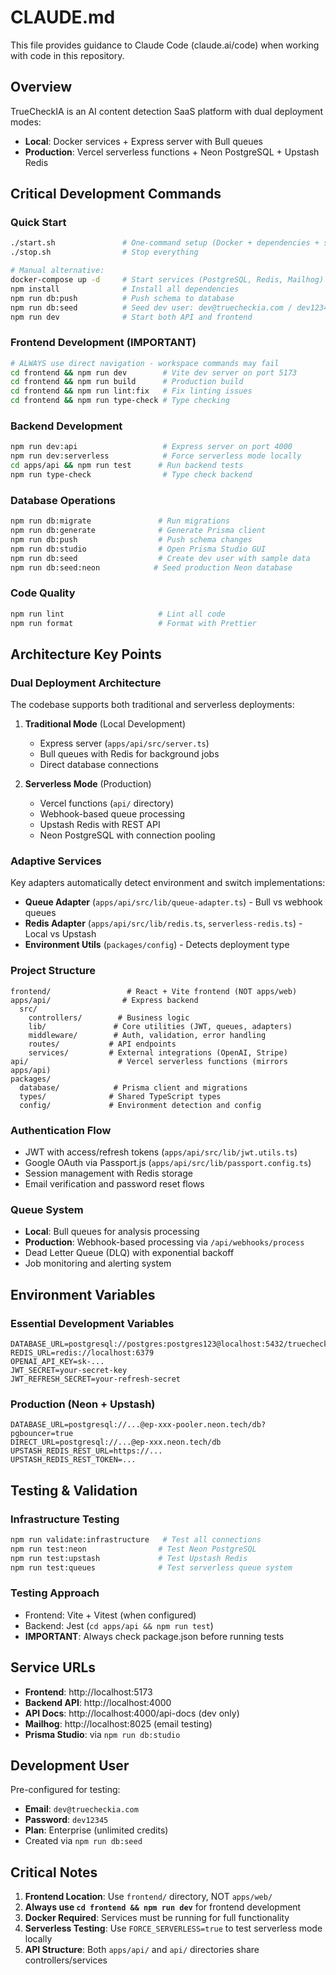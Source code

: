 # CLAUDE.md

This file provides guidance to Claude Code (claude.ai/code) when working with code in this repository.

## Overview

TrueCheckIA is an AI content detection SaaS platform with dual deployment modes:
- **Local**: Docker services + Express server with Bull queues
- **Production**: Vercel serverless functions + Neon PostgreSQL + Upstash Redis

## Critical Development Commands

### Quick Start
```bash
./start.sh               # One-command setup (Docker + dependencies + server)
./stop.sh                # Stop everything

# Manual alternative:
docker-compose up -d     # Start services (PostgreSQL, Redis, Mailhog)
npm install              # Install all dependencies
npm run db:push          # Push schema to database
npm run db:seed          # Seed dev user: dev@truecheckia.com / dev12345
npm run dev              # Start both API and frontend
```

### Frontend Development (IMPORTANT)
```bash
# ALWAYS use direct navigation - workspace commands may fail
cd frontend && npm run dev        # Vite dev server on port 5173
cd frontend && npm run build      # Production build
cd frontend && npm run lint:fix   # Fix linting issues
cd frontend && npm run type-check # Type checking
```

### Backend Development
```bash
npm run dev:api                   # Express server on port 4000
npm run dev:serverless            # Force serverless mode locally
cd apps/api && npm run test      # Run backend tests
npm run type-check                # Type check backend
```

### Database Operations
```bash
npm run db:migrate               # Run migrations
npm run db:generate              # Generate Prisma client
npm run db:push                  # Push schema changes
npm run db:studio                # Open Prisma Studio GUI
npm run db:seed                  # Create dev user with sample data
npm run db:seed:neon            # Seed production Neon database
```

### Code Quality
```bash
npm run lint                     # Lint all code
npm run format                   # Format with Prettier
```

## Architecture Key Points

### Dual Deployment Architecture
The codebase supports both traditional and serverless deployments:

1. **Traditional Mode** (Local Development)
   - Express server (`apps/api/src/server.ts`)
   - Bull queues with Redis for background jobs
   - Direct database connections

2. **Serverless Mode** (Production)
   - Vercel functions (`api/` directory)
   - Webhook-based queue processing
   - Upstash Redis with REST API
   - Neon PostgreSQL with connection pooling

### Adaptive Services
Key adapters automatically detect environment and switch implementations:
- **Queue Adapter** (`apps/api/src/lib/queue-adapter.ts`) - Bull vs webhook queues
- **Redis Adapter** (`apps/api/src/lib/redis.ts`, `serverless-redis.ts`) - Local vs Upstash
- **Environment Utils** (`packages/config`) - Detects deployment type

### Project Structure
```
frontend/                 # React + Vite frontend (NOT apps/web)
apps/api/                # Express backend
  src/
    controllers/        # Business logic
    lib/               # Core utilities (JWT, queues, adapters)
    middleware/        # Auth, validation, error handling
    routes/           # API endpoints
    services/         # External integrations (OpenAI, Stripe)
api/                    # Vercel serverless functions (mirrors apps/api)
packages/
  database/            # Prisma client and migrations
  types/              # Shared TypeScript types
  config/             # Environment detection and config
```

### Authentication Flow
- JWT with access/refresh tokens (`apps/api/src/lib/jwt.utils.ts`)
- Google OAuth via Passport.js (`apps/api/src/lib/passport.config.ts`)
- Session management with Redis storage
- Email verification and password reset flows

### Queue System
- **Local**: Bull queues for analysis processing
- **Production**: Webhook-based processing via `/api/webhooks/process`
- Dead Letter Queue (DLQ) with exponential backoff
- Job monitoring and alerting system

## Environment Variables

### Essential Development Variables
```env
DATABASE_URL=postgresql://postgres:postgres123@localhost:5432/truecheckia
REDIS_URL=redis://localhost:6379
OPENAI_API_KEY=sk-...
JWT_SECRET=your-secret-key
JWT_REFRESH_SECRET=your-refresh-secret
```

### Production (Neon + Upstash)
```env
DATABASE_URL=postgresql://...@ep-xxx-pooler.neon.tech/db?pgbouncer=true
DIRECT_URL=postgresql://...@ep-xxx.neon.tech/db
UPSTASH_REDIS_REST_URL=https://...
UPSTASH_REDIS_REST_TOKEN=...
```

## Testing & Validation

### Infrastructure Testing
```bash
npm run validate:infrastructure   # Test all connections
npm run test:neon                # Test Neon PostgreSQL
npm run test:upstash             # Test Upstash Redis
npm run test:queues              # Test serverless queue system
```

### Testing Approach
- Frontend: Vite + Vitest (when configured)
- Backend: Jest (`cd apps/api && npm run test`)
- **IMPORTANT**: Always check package.json before running tests

## Service URLs

- **Frontend**: http://localhost:5173
- **Backend API**: http://localhost:4000
- **API Docs**: http://localhost:4000/api-docs (dev only)
- **Mailhog**: http://localhost:8025 (email testing)
- **Prisma Studio**: via `npm run db:studio`

## Development User

Pre-configured for testing:
- **Email**: `dev@truecheckia.com`
- **Password**: `dev12345`
- **Plan**: Enterprise (unlimited credits)
- Created via `npm run db:seed`

## Critical Notes

1. **Frontend Location**: Use `frontend/` directory, NOT `apps/web/`
2. **Always use `cd frontend && npm run dev`** for frontend development
3. **Docker Required**: Services must be running for full functionality
4. **Serverless Testing**: Use `FORCE_SERVERLESS=true` to test serverless mode locally
5. **API Structure**: Both `apps/api/` and `api/` directories share controllers/services